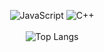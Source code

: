 <p align="center">
  <img src="https://img.shields.io/badge/JavaScript-yellow?logo=javascript&logoColor=white" alt="JavaScript">
  <img src="https://img.shields.io/badge/C++-blue?logo=c%2b%2b&logoColor=white" alt="C++">
  <br><br>
  <img src="https://github-readme-stats.vercel.app/api/top-langs/?username=dpxa&layout=compact" alt="Top Langs">
</p>
